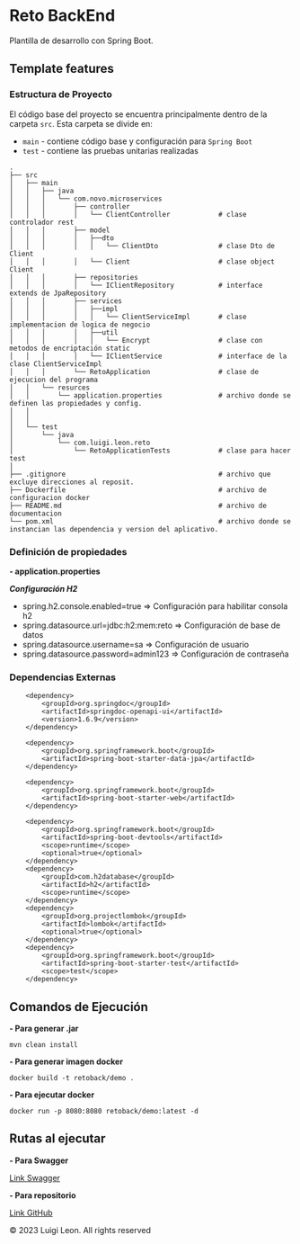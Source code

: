 # Reto BackEnd

Plantilla de desarrollo con Spring Boot.




## Template features

### Estructura de Proyecto

El código base del proyecto se encuentra principalmente dentro de la carpeta `src`. Esta carpeta se divide en:

- `main` - contiene código base y configuración para `Spring Boot`
- `test` - contiene las pruebas unitarias realizadas

```
.
├── src
│   ├── main                                        
│   │   ├── java                               
│   │   │   └── com.novo.microservices              
│   │   │       ├── controller                      
│   │   │       │   └── ClientController            # clase controlador rest 
│   │   │       ├── model                
│   │   │       │   ├──dto            
│   │   │       │   │   └── ClientDto               # clase Dto de Client      
│   │   │       │   └── Client                      # clase object Client
│   │   │       ├── repositories                    
│   │   │       │   └── IClientRepository           # interface extends de JpaRepository
│   │   │       ├── services                          
│   │   │       │   ├──impl            
│   │   │       │   │   └── ClientServiceImpl       # clase implementacion de logica de negocio      
│   │   │       │   ├──util            
│   │   │       │   │   └── Encrypt                 # clase con metodos de encriptación static   
│   │   │       │   └── IClientService              # interface de la clase ClientServiceImpl
│   │   │       └── RetoApplication                 # clase de ejecucion del programa 
│   │   └── resurces                   
│   │       └── application.properties              # archivo donde se definen las propiedades y config.
│   │          
│   │                   
│   └── test                                        
│       └── java              
│           └── com.luigi.leon.reto   
│               └── RetoApplicationTests            # clase para hacer test
│   
├── .gitignore                                      # archivo que excluye direcciones al reposit.
├── Dockerfile                                      # archivo de configuracion docker
├── README.md                                       # archivo de documentacion
└── pom.xml                                         # archivo donde se instancian las dependencia y version del aplicativo.
```

### Definición de propiedades

**- application.properties**

***Configuración H2***

- spring.h2.console.enabled=true => Configuración para habilitar consola h2
- spring.datasource.url=jdbc:h2:mem:reto => Configuración de base de datos
- spring.datasource.username=sa => Configuración de usuario
- spring.datasource.password=admin123 => Configuración de contraseña



### Dependencias Externas

        <dependency>
			<groupId>org.springdoc</groupId>
			<artifactId>springdoc-openapi-ui</artifactId>
			<version>1.6.9</version>
		</dependency>

		<dependency>
			<groupId>org.springframework.boot</groupId>
			<artifactId>spring-boot-starter-data-jpa</artifactId>
		</dependency>

		<dependency>
			<groupId>org.springframework.boot</groupId>
			<artifactId>spring-boot-starter-web</artifactId>
		</dependency>

		<dependency>
			<groupId>org.springframework.boot</groupId>
			<artifactId>spring-boot-devtools</artifactId>
			<scope>runtime</scope>
			<optional>true</optional>
		</dependency>
		<dependency>
			<groupId>com.h2database</groupId>
			<artifactId>h2</artifactId>
			<scope>runtime</scope>
		</dependency>
		<dependency>
			<groupId>org.projectlombok</groupId>
			<artifactId>lombok</artifactId>
			<optional>true</optional>
		</dependency>
		<dependency>
			<groupId>org.springframework.boot</groupId>
			<artifactId>spring-boot-starter-test</artifactId>
			<scope>test</scope>
		</dependency>

## Comandos de Ejecución

 **- Para generar .jar**

    mvn clean install

 **- Para generar imagen docker**

    docker build -t retoback/demo .

 **- Para ejecutar docker**

    docker run -p 8080:8080 retoback/demo:latest -d

## Rutas al ejecutar

**- Para Swagger**

   [Link Swagger](http://localhost:8080/swagger-ui/index.html)

**- Para repositorio**

  [Link GitHub]()


© 2023 Luigi Leon. All rights reserved
